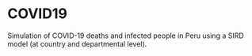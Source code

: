 # COVID19
Simulation of COVID-19 deaths and infected people in Peru using a SIRD model (at country and departmental level).
